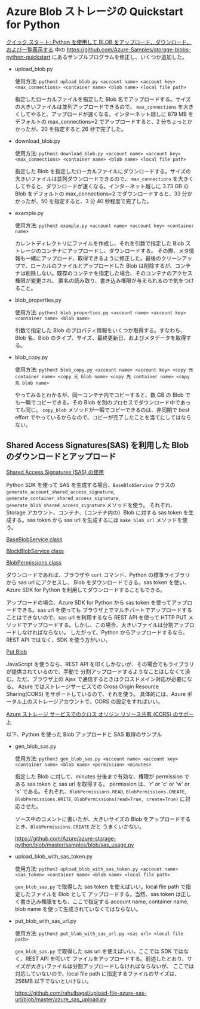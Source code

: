 # Azure Blob ストレージの Quickstart for Python

[クイック スタート: Python を使用して BLOB をアップロード、ダウンロード、および一覧表示する](https://docs.microsoft.com/ja-jp/azure/storage/blobs/storage-quickstart-blobs-python) 中の https://github.com/Azure-Samples/storage-blobs-python-quickstart にあるサンプルプログラムを修正し、いくつか追加した。

- upload_blob.py

    使用方法: `python3 upload_blob.py <account name> <account key> <max_connections> <container name> <blob name> <local file path>`

    指定したローカルファイルを指定した Blob 名でアップロードする。サイズの大きいファイルは並列アップロードできるので、
    `max_connections` を大きくしてやると、アップロードが速くなる。インターネット越しに 879 MB をデフォルトの
    max_connections=2 でアップロードすると、2 分ちょっとかかったが、20 を指定すると 26 秒で完了した。

- download_blob.py

    使用方法: `python3 download_blob.py <account name> <account key> <max_connections> <container name> <blob name> <local file path>`

    指定した Blob を指定したローカルファイルにダウンロードする。サイズの大きいファイルは並列ダウンロードできるので、
    `max_connections` を大きくしてやると、ダウンロードが速くなる。インターネット越しに 3.73 GB の Blob をデフォルトの
    max_connections=2 でダウンロードすると、33 分かかったが、50 を指定すると、3 分 40 秒程度で完了した。

- example.py

    使用方法: `python3 example.py <account name> <account key> <container name>`
    
    カレントディレクトリにファイルを作成し、それを引数で指定した Blob ストレージのコンテナにアップロードし、ダウンロードする。
    その際、メタ情報も一緒にアップロード、取得できるように修正した。最後のクリーンアップで、ローカルのファイルとアップロードした
    Blob は削除するが、コンテナは削除しない。既存のコンテナを指定した場合、そのコンテナのアクセス権限が変更され、
    匿名の読み取り、書き込み権限が与えられるので気をつけること。

- blob_properties.py

    使用方法: `python3 blob_properties.py <account name> <account key> <container name> <blob name>`

    引数で指定した Blob のプロパティ情報をいくつか取得する。すなわち、Blob 名、Blob のタイプ、サイズ、最終更新日、およびメタデータを取得する。

- blob_copy.py

    使用方法: `python3 blob_copy.py <account name> <account key> <copy 元 container name> <copy 元 blob name> <copy 先 container name> <copy 先 blob name>`

    やってみるとわかるが、同一コンテナ内でコピーすると、数 GB の Blob でも一瞬でコピーできる。その Blob を別のプロセスでダウンロード中であっても同じ。
    `copy_blob` メソッドが一瞬でコピーできるのは、非同期で best effort でやっているからなので、コピーが完了したことを当てにしてはならない。


## Shared Access Signatures(SAS) を利用した Blob のダウンロードとアップロード

[Shared Access Signatures (SAS) の使用](https://docs.microsoft.com/ja-jp/azure/storage/common/storage-dotnet-shared-access-signature-part-1)

Python SDK を使って SAS を生成する場合、`BaseBlobService` クラスの `generate_account_shared_access_signature`,
`generate_container_shared_access_signature`, `generate_blob_shared_access_signature` メソッドを使う。
それぞれ、Storage アカウント、コンテナ、（コンテナ内の）Blob に対する sas token を生成する。sas token から
sas url を生成するには `make_blob_url` メソッドを使う。

[BaseBlobService class](https://docs.microsoft.com/en-us/python/api/azure-storage-blob/azure.storage.blob.baseblobservice.baseblobservice?view=azure-python)

[BlockBlobService class](https://docs.microsoft.com/en-us/python/api/azure-storage-blob/azure.storage.blob.blockblobservice.blockblobservice?view=azure-python)

[BlobPermissions class](https://docs.microsoft.com/ja-jp/python/api/azure-storage-blob/azure.storage.blob.models.BlobPermissions?view=azure-python)

ダウンロードであれば、ブラウザや `curl` コマンド、Python の標準ライブラリから sas url にアクセスし、
Blob をダウンロードできる。sas token を使い、Azure SDK for Python を利用してダウンロードすることもできる。

アップロードの場合、Azure SDK for Python から sas token を使ってアップロードできる。sas url を使っても
ブラウザ上でマルチパートでアップロードすることはできないので、sas url を利用するなら REST API を使って
HTTP PUT メソッドでアップロードする。しかし、この場合、大きいファイルは分割アップロードしなければならない。
したがって、Python からアップロードするなら、REST API ではなく、SDK を使う方がいい。

[Put Blob](https://docs.microsoft.com/ja-jp/rest/api/storageservices/put-blob)


JavaScript を使うなら、REST API を叩くしかないが、その場合でもライブラリが提供されているので、手動で
分割アップロードするようなことはしなくて済む。ただ、ブラウザ上の Ajax で通信するときはクロスドメイン対応が必要になる。
Azure ではストレージサービスでの Cross Origin Resource Sharing(CORS) をサポートしているので、それを使う。
具体的には、Azure ポータル上のストレージアカウントで、CORS の設定をすればいい。

[Azure ストレージ サービスでのクロス オリジン リソース共有 (CORS) のサポート](https://docs.microsoft.com/ja-jp/azure/storage/common/storage-cors-support)

以下、Python を使った Blob アップロードと SAS 取得のサンプル

- gen_blob_sas.py

    使用方法: `python3 gen_blob_sas.py <account name> <account key> <container name> <blob name> <permission> <minutes>`

    指定した Blob に対して、minutes 分後まで有効な、権限が permission である sas token と sas url を取得する。
    permission は、'r' or 'c' or 'w' or 's' である。それぞれ、`BlobPermissions.READ`, `BlobPermissions.CREATE`,
    `BlobPermissions.WRITE`, `BlobPermissions(read=True, create=True)` に対応させた。

    ソース中のコメントに書いたが、大きいサイズの Blob をアップロードするとき、`BlobPermissions.CREATE` だと
    うまくいかない。

    https://github.com/Azure/azure-storage-python/blob/master/samples/blob/sas_usage.py

- upload_blob_with_sas_token.py

    使用方法: `python3 upload_blob_with_sas_token.py <account name> <sas_token> <container name> <blob name> <local file path>`

    `gen_blob_sas.py` で取得した sas token を使えばいい。local file path で指定したファイルを Blob として
    アップロードする。当然、sas token は正しく書き込み権限をもち、ここで指定する account name, container name,
    blob name を使って生成されていなくてはならない。

- put_blob_with_sas_url.py

    使用方法: `python3 put_blob_with_sas_url.py <sas url> <local file path>`

    `gen_blob_sas.py` で取得した sas url を使えばいい。ここでは SDK ではなく、REST API を叩いて
    ファイルをアップロードする。前述したとおり、サイズが大きいファイルは分割アップロードしなければならないが、
    ここでは対応していないので、local file path に指定するファイルのサイズは、256MB 以下でないといけない。

    https://github.com/rahulbagal/upload-file-azure-sas-url/blob/master/azure_sas_upload.py


